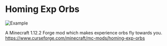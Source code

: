 # Homing Exp Orbs

![Example](https://i.imgur.com/aooujMh.gif)

A Minecraft 1.12.2 Forge mod which makes experience orbs fly towards you.
https://www.curseforge.com/minecraft/mc-mods/homing-exp-orbs
